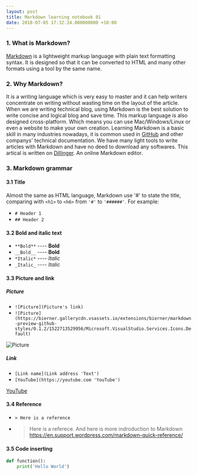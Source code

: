 ```yaml
---
layout: post
title: Markdown learning notebook 01
date: 2018-07-05 17:32:24.000000000 +10:00
---
```

### 1. What is Markdown?
[Markdown](https://en.wikipedia.org/wiki/Markdown) is a lightweight markup language with plain text formatting syntax. It is designed so that it can be converted to HTML and many other formats using a tool by the same name. 
### 2. Why Markdown?
It is a writing language which is very easy to master and it can help writers concentrate on writing without wasting time on the layout of the article. When we are writing technical blog, using Markdown is the best solution to write concise and logical blog and save time.
This markup language is also designed cross-platform. Which means you can use Mac/Windows/Linux or even a website to make your own creation.
Learning Markdown is a basic skill in many industries nowadays, it is common used in [GitHub](https://github.com) and other companys' technical documentation.
We have many light tools to write articles with Markdown and have no deed to download any softwares.
This artical is written on [Dillinger](https://dillinger.io/). An online Markdown editor.
### 3. Markdown grammar
#### 3.1 Title
Almost the same as HTML language, Markdown use '#' to state the title, comparing with `<h1>` to `<h6>` from `'#'` to `'######'`. For example:
* `# Header 1`
* `## Header 2`


#### 3.2 Bold and italic text
* `**Bold**` ---- **Bold**
* `__Bold__` ---- __Bold__
* `*Italic*` ---- *Italic*
* `_Italic_` ---- _Italic_
 

#### 3.3 Picture and link
##### _Picture_
* `![Picture](Picture's link)` 
* `![Picture](https://bierner.gallerycdn.vsassets.io/extensions/bierner/markdown-preview-github-styles/0.1.2/1522713529956/Microsoft.VisualStudio.Services.Icons.Default)`


![Picture](https://bierner.gallerycdn.vsassets.io/extensions/bierner/markdown-preview-github-styles/0.1.2/1522713529956/Microsoft.VisualStudio.Services.Icons.Default)


##### _Link_
* `[Link name](Link address 'Text')`
* `[YouTube](https://youtube.com 'YouTube')`


[YouTube](https://youtube.com 'YouTube') 

#### 3.4 Reference
* `> Here is a reference`
* > Here is a referece. And here is more indroduction to Markdown https://en.support.wordpress.com/markdown-quick-reference/
 

#### 3.5 Code inserting
````python
def function():
    print('Hello World')
````
